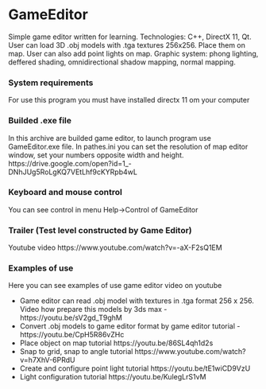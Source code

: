 # GameEditor

Simple game editor written for learning. Technologies: C++, DirectX 11, Qt. User can load 3D .obj models with .tga textures 256x256. Place them on map. User can also add point lights on map. Graphic system: phong lighting, deffered shading, omnidirectional shadow mapping, normal mapping.

<h3>System requirements</h3>
<p>For use this program you must have installed directx 11 om your computer</p>


<h3>Builded .exe file</h3>
<p>In this archive are builded game editor, to launch program use GameEditor.exe file. In pathes.ini you can set the resolution of map editor window, set your numbers opposite width and height.
https://drive.google.com/open?id=1_-DNhJUg5RoLgKQ7VEtLhf9cKYRpb4wL</p>

<h3>Keyboard and mouse control</h3>
<p>You can see control in menu Help->Control of GameEditor</p>

<h3>Trailer (Test level constructed by Game Editor)</h3>
<p>Youtube video https://www.youtube.com/watch?v=-aX-F2sQ1EM</p>

<h3>Examples of use</h3>
<p>
  Here you can see examples of use game editor video on youtube
  <ul>
    <li>Game editor can read .obj model with textures in .tga format 256 x 256. Video how prepare this models by 3ds max - https://youtu.be/sV2gd_T9ghM</li>
    <li>Convert .obj models to game editor format by game editor tutorial - https://youtu.be/CpH5R86vZHc</li>
    <li>Place object on map tutorial https://youtu.be/86SL4qh1d2s</li>
    <li>Snap to grid, snap to angle tutorial https://www.youtube.com/watch?v=h7XhV-6PRdU</li>
    <li>Create and configure point light tutorial https://youtu.be/tE1wiCD9VzU</li>
    <li>Light configuration tutorial https://youtu.be/KulegLrS1vM</li>
  </ul>
</p>

